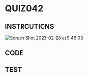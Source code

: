# QUIZ042

## INSTRCUTIONS
![Screen Shot 2023-02-28 at 9 46 03](https://user-images.githubusercontent.com/111761417/221722984-b480c145-cd4f-438c-9d76-ba7374c50fe0.png)

## CODE


## TEST
